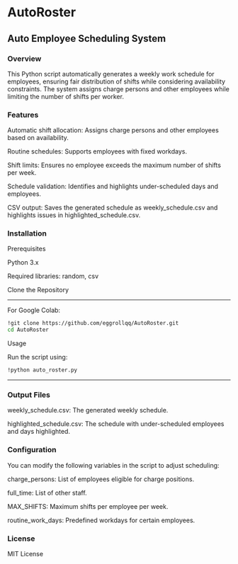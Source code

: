 # AutoRoster

## Auto Employee Scheduling System

### Overview

This Python script automatically generates a weekly work schedule for employees, ensuring fair distribution of shifts while considering availability constraints. The system assigns charge persons and other employees while limiting the number of shifts per worker.

### Features

Automatic shift allocation: Assigns charge persons and other employees based on availability.

Routine schedules: Supports employees with fixed workdays.

Shift limits: Ensures no employee exceeds the maximum number of shifts per week.

Schedule validation: Identifies and highlights under-scheduled days and employees.

CSV output: Saves the generated schedule as weekly_schedule.csv and highlights issues in highlighted_schedule.csv.

### Installation

Prerequisites

Python 3.x

Required libraries: random, csv

Clone the Repository

******************************************************

For Google Colab:
```bash
!git clone https://github.com/eggrollqq/AutoRoster.git
cd AutoRoster
```

Usage

Run the script using:
```bash
!python auto_roster.py
```

******************************************************

### Output Files

weekly_schedule.csv: The generated weekly schedule.

highlighted_schedule.csv: The schedule with under-scheduled employees and days highlighted.

### Configuration

You can modify the following variables in the script to adjust scheduling:

charge_persons: List of employees eligible for charge positions.

full_time: List of other staff.

MAX_SHIFTS: Maximum shifts per employee per week.

routine_work_days: Predefined workdays for certain employees.

### License

MIT License
